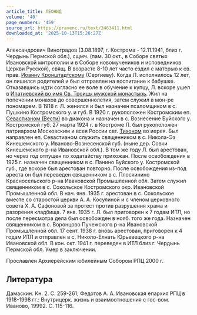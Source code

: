 ```yaml
---
article_title: ЛЕОНИД
volume: '40'
page_numbers: '459'
source_url: https://pravenc.ru/text/2463411.html
downloaded_at: '2025-10-13T15:26:27Z'
---
```


Александрович Виноградов (3.08.1897, г. Кострома - 12.11.1941, близ г. Чердынь Пермской обл.), сщмч. (пам. 30 окт., в Соборе святых Ивановской митрополии и в Соборе новомучеников и исповедников Церкви Русской), свящ. В возрасте 8-10 лет часто ездил с матерью к св. прав. [Иоанну Кронштадтскому](<https://pravenc.ru/text/Иоанну Кронштадтскому.html>) (Сергиеву). Когда Л. исполнилось 12 лет, он лишился родителей и был отправлен на воспитание к бабушке. Отказавшись идти согласно ее воле в обучение к купцу, Л. вскоре ушел в [Ипатиевский во имя Св. Троицы мужской монастырь](<https://pravenc.ru/text/Ипатиевский во имя Св  Троицы мужской монастырь.html>). Жил на попечении монахов до совершеннолетия, затем служил в мон-ре пономарем. В 1918 г. Л. женился и был назначен псаломщиком в с. Пушкино Костромского у. и губ. В 1920 г. рукоположен Костромским еп. [Севастианом (Вести)](<https://pravenc.ru/text/Севастианом (Вести).html>) во диакона и назначен в с. Вознесение Буйского у. Костромской губ. 27 марта 1924 г. в Костроме Л. был рукоположен патриархом Московским и всея России свт. [Тихоном](https://pravenc.ru/text/Тихон.html) во иерея. Был направлен еп. Севастианом служить священником в с. Никола-Эз Кинешемского у. Иваново-Вознесенской губ. (ныне дер. Совки Кинешемского р-на Ивановской обл.). В том же году Л. был арестован, но через год отпущен по ходатайству прихожан. После освобождения в 1925 г. назначен священником в с. Панино Буйского у. Костромской губ., где вскоре был арестован повторно. После освобождения из-под ареста он был переведен священником в с. Плоскинино Красносельского р-на Ивановской Промышленной обл. Затем служил священником в с. Сокольское Костромского окр. Ивановской Промышленной обл. В нач. янв. 1935 г. арестован в с. Сокольское вместе со старостой церкви А. А. Косулиной и с членом церковного совета Х. А. Сафоновой за протест против разрушения храма и разорения кладбища. 7 янв. 1935 г. Л. был приговорен к 7 годам ИТЛ, но после пересмотра дела был освобожден в нояб. того же года. Назначен священником в с. Воронцово Пучежского р-на Ивановской Промышленной обл. 17 сент. 1938 г. вновь арестован, приговорен к 4 годам ИТЛ и отправлен в с. Николо-Елнать Юрьевецкого р-на Ивановской обл. В кон. окт. 1941 г. переведен в ИТЛ близ г. Чердынь Пермской обл. Умер в заключении.

Прославлен Архиерейским юбилейным Собором РПЦ 2000 г.

## Литература

Дамаскин. Кн. 2. С. 259-261; Федотов А. А. Ивановская епархия РПЦ в 1918-1998 гг.: Внутрицерк. жизнь и взаимоотношения с гос-вом. Иваново, 19992. С. 115-116.
